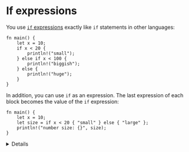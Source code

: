 # If expressions

You use
[`if` expressions](https://doc.rust-lang.org/reference/expressions/if-expr.html#if-expressions)
exactly like `if` statements in other languages:

```rust,editable
fn main() {
    let x = 10;
    if x < 20 {
        println!("small");
    } else if x < 100 {
        println!("biggish");
    } else {
        println!("huge");
    }
}
```

In addition, you can use `if` as an expression. The last expression of each
block becomes the value of the `if` expression:

```rust,editable
fn main() {
    let x = 10;
    let size = if x < 20 { "small" } else { "large" };
    println!("number size: {}", size);
}
```

<details>

Because `if` is an expression and must have a particular type, both of its
branch blocks must have the same type. Show what happens if you add `;` after
`"small"` in the second example.

When `if` is used in an expression, the expression must have a `;` to separate
it from the next statement. Remove the `;` before `println!` to see the compiler
error.

</details>